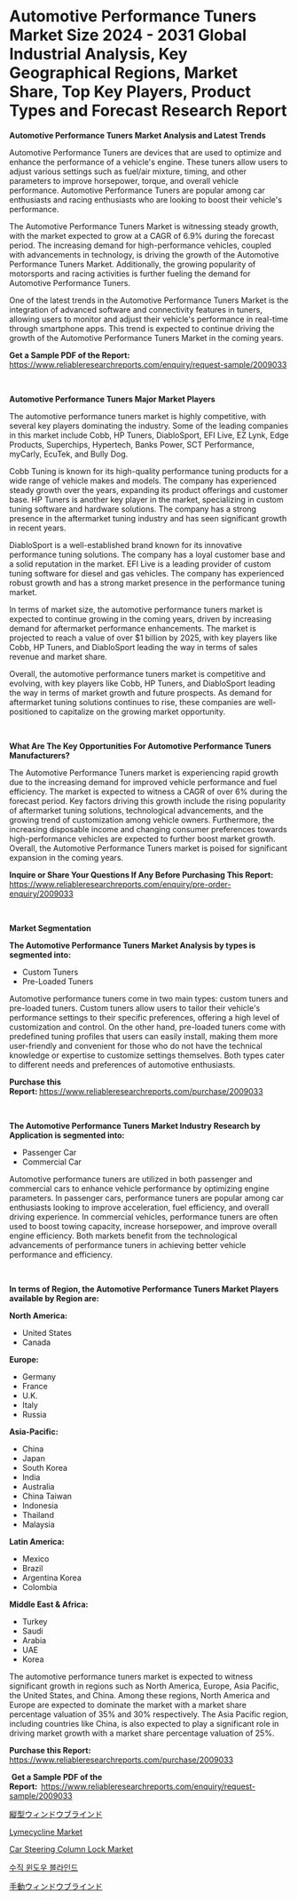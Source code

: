 <p><h1>Automotive Performance Tuners Market Size 2024 - 2031 Global Industrial Analysis, Key Geographical Regions, Market Share, Top Key Players, Product Types and Forecast Research Report</h1></p><p><strong>Automotive Performance Tuners Market Analysis and Latest Trends</strong></p>
<p><p>Automotive Performance Tuners are devices that are used to optimize and enhance the performance of a vehicle's engine. These tuners allow users to adjust various settings such as fuel/air mixture, timing, and other parameters to improve horsepower, torque, and overall vehicle performance. Automotive Performance Tuners are popular among car enthusiasts and racing enthusiasts who are looking to boost their vehicle's performance.</p><p>The Automotive Performance Tuners Market is witnessing steady growth, with the market expected to grow at a CAGR of 6.9% during the forecast period. The increasing demand for high-performance vehicles, coupled with advancements in technology, is driving the growth of the Automotive Performance Tuners Market. Additionally, the growing popularity of motorsports and racing activities is further fueling the demand for Automotive Performance Tuners.</p><p>One of the latest trends in the Automotive Performance Tuners Market is the integration of advanced software and connectivity features in tuners, allowing users to monitor and adjust their vehicle's performance in real-time through smartphone apps. This trend is expected to continue driving the growth of the Automotive Performance Tuners Market in the coming years.</p></p>
<p><strong>Get a Sample PDF of the Report:&nbsp;</strong> <a href="https://www.reliableresearchreports.com/enquiry/request-sample/2009033">https://www.reliableresearchreports.com/enquiry/request-sample/2009033</a></p>
<p>&nbsp;</p>
<p><strong>Automotive Performance Tuners Major Market Players</strong></p>
<p><p>The automotive performance tuners market is highly competitive, with several key players dominating the industry. Some of the leading companies in this market include Cobb, HP Tuners, DiabloSport, EFI Live, EZ Lynk, Edge Products, Superchips, Hypertech, Banks Power, SCT Performance, myCarly, EcuTek, and Bully Dog.</p><p>Cobb Tuning is known for its high-quality performance tuning products for a wide range of vehicle makes and models. The company has experienced steady growth over the years, expanding its product offerings and customer base. HP Tuners is another key player in the market, specializing in custom tuning software and hardware solutions. The company has a strong presence in the aftermarket tuning industry and has seen significant growth in recent years.</p><p>DiabloSport is a well-established brand known for its innovative performance tuning solutions. The company has a loyal customer base and a solid reputation in the market. EFI Live is a leading provider of custom tuning software for diesel and gas vehicles. The company has experienced robust growth and has a strong market presence in the performance tuning market.</p><p>In terms of market size, the automotive performance tuners market is expected to continue growing in the coming years, driven by increasing demand for aftermarket performance enhancements. The market is projected to reach a value of over $1 billion by 2025, with key players like Cobb, HP Tuners, and DiabloSport leading the way in terms of sales revenue and market share.</p><p>Overall, the automotive performance tuners market is competitive and evolving, with key players like Cobb, HP Tuners, and DiabloSport leading the way in terms of market growth and future prospects. As demand for aftermarket tuning solutions continues to rise, these companies are well-positioned to capitalize on the growing market opportunity.</p></p>
<p>&nbsp;</p>
<p><strong>What Are The Key Opportunities For Automotive Performance Tuners Manufacturers?</strong></p>
<p><p>The Automotive Performance Tuners market is experiencing rapid growth due to the increasing demand for improved vehicle performance and fuel efficiency. The market is expected to witness a CAGR of over 6% during the forecast period. Key factors driving this growth include the rising popularity of aftermarket tuning solutions, technological advancements, and the growing trend of customization among vehicle owners. Furthermore, the increasing disposable income and changing consumer preferences towards high-performance vehicles are expected to further boost market growth. Overall, the Automotive Performance Tuners market is poised for significant expansion in the coming years.</p></p>
<p><strong>Inquire or Share Your Questions If Any Before Purchasing This Report:</strong> <a href="https://www.reliableresearchreports.com/enquiry/pre-order-enquiry/2009033">https://www.reliableresearchreports.com/enquiry/pre-order-enquiry/2009033</a></p>
<p>&nbsp;</p>
<p><strong>Market Segmentation</strong></p>
<p><strong>The Automotive Performance Tuners Market Analysis by types is segmented into:</strong></p>
<p><ul><li>Custom Tuners</li><li>Pre-Loaded Tuners</li></ul></p>
<p><p>Automotive performance tuners come in two main types: custom tuners and pre-loaded tuners. Custom tuners allow users to tailor their vehicle's performance settings to their specific preferences, offering a high level of customization and control. On the other hand, pre-loaded tuners come with predefined tuning profiles that users can easily install, making them more user-friendly and convenient for those who do not have the technical knowledge or expertise to customize settings themselves. Both types cater to different needs and preferences of automotive enthusiasts.</p></p>
<p><strong>Purchase this Report:&nbsp;</strong><a href="https://www.reliableresearchreports.com/purchase/2009033">https://www.reliableresearchreports.com/purchase/2009033</a></p>
<p>&nbsp;</p>
<p><strong>The Automotive Performance Tuners Market Industry Research by Application is segmented into:</strong></p>
<p><ul><li>Passenger Car</li><li>Commercial Car</li></ul></p>
<p><p>Automotive performance tuners are utilized in both passenger and commercial cars to enhance vehicle performance by optimizing engine parameters. In passenger cars, performance tuners are popular among car enthusiasts looking to improve acceleration, fuel efficiency, and overall driving experience. In commercial vehicles, performance tuners are often used to boost towing capacity, increase horsepower, and improve overall engine efficiency. Both markets benefit from the technological advancements of performance tuners in achieving better vehicle performance and efficiency.</p></p>
<p>&nbsp;</p>
<p><strong>In terms of Region, the Automotive Performance Tuners Market Players available by Region are:</strong></p>
<p>
    <p> <strong> North America: </strong>
        <ul>
            <li>United States</li>
            <li>Canada</li>
        </ul>
        </p> 
    <p> <strong> Europe: </strong>
        <ul>
            <li>Germany</li>
            <li>France</li>
            <li>U.K.</li>
            <li>Italy</li>
            <li>Russia</li>
        </ul>
        </p> 
    <p> <strong> Asia-Pacific: </strong>
        <ul>
            <li>China</li>
            <li>Japan</li>
            <li>South Korea</li>
            <li>India</li>
            <li>Australia</li>
            <li>China Taiwan</li>
            <li>Indonesia</li>
            <li>Thailand</li>
            <li>Malaysia</li>
        </ul>
        </p> 
    <p> <strong> Latin America: </strong>
        <ul>
            <li>Mexico</li>
            <li>Brazil</li>
            <li>Argentina Korea</li>
            <li>Colombia</li>
        </ul>
        </p> 
    <p> <strong> Middle East & Africa: </strong>
        <ul>
            <li>Turkey</li>
            <li>Saudi</li>
            <li>Arabia</li>
            <li>UAE</li>
            <li>Korea</li>
        </ul>
    </p>
    </p>
<p><p>The automotive performance tuners market is expected to witness significant growth in regions such as North America, Europe, Asia Pacific, the United States, and China. Among these regions, North America and Europe are expected to dominate the market with a market share percentage valuation of 35% and 30% respectively. The Asia Pacific region, including countries like China, is also expected to play a significant role in driving market growth with a market share percentage valuation of 25%.</p></p>
<p><strong>Purchase this Report: </strong><a href="https://www.reliableresearchreports.com/purchase/2009033">https://www.reliableresearchreports.com/purchase/2009033</a></p>
<p>&nbsp;<strong>Get a Sample PDF of the Report:&nbsp;&nbsp;</strong><a href="https://www.reliableresearchreports.com/enquiry/request-sample/2009033">https://www.reliableresearchreports.com/enquiry/request-sample/2009033</a></p>
<p><strong></strong></p>
<p><p><a href="https://medium.com/@johca23/%E7%B8%A6%E5%9E%8B%E3%82%A6%E3%82%A3%E3%83%B3%E3%83%89%E3%82%A6%E3%83%96%E3%83%A9%E3%82%A4%E3%83%B3%E3%83%89%E5%B8%82%E5%A0%B4%E3%83%AC%E3%83%9D%E3%83%BC%E3%83%88%E3%81%AF-%E3%81%93%E3%81%AE%E5%B8%82%E5%A0%B4%E3%81%AE%E6%9C%80%E6%96%B0%E3%83%88%E3%83%AC%E3%83%B3%E3%83%89%E3%81%A8%E6%88%90%E9%95%B7%E6%A9%9F%E4%BC%9A%E3%82%92%E6%98%8E%E3%82%89%E3%81%8B%E3%81%AB%E3%81%97%E3%81%A6%E3%81%84%E3%81%BE%E3%81%99-b1d3bfb93d52">縦型ウィンドウブラインド</a></p><p><a href="https://issuu.com/reportprime-2/docs/lymecycline-market-size-2030.pptx">Lymecycline Market</a></p><p><a href="https://github.com/jerrycopelandthomaswsqd8q/Market-Research-Report-List-1/blob/main/car-steering-column-lock-market.md">Car Steering Column Lock Market</a></p><p><a href="https://medium.com/@kadeherman5e31oo7xi2th9fx/%EC%88%98%EC%A7%81-%EC%B0%BD-%EB%B8%94%EB%9D%BC%EC%9D%B8%EB%93%9C-%EC%8B%9C%EC%9E%A5-%EB%B6%84%EC%84%9D-%EA%B8%80%EB%A1%9C%EB%B2%8C-%EC%82%B0%EC%97%85-%EC%A0%84%EB%A7%9D-%EB%B0%8F-%EC%98%88%EC%B8%A1-2024%EB%85%84%EB%B6%80%ED%84%B0-2031%EB%85%84%EA%B9%8C%EC%A7%80-1b8114024a86">수직 윈도우 블라인드</a></p><p><a href="https://medium.com/@johca23/%E6%89%8B%E5%8B%95%E3%81%AE%E3%82%A6%E3%82%A3%E3%83%B3%E3%83%89%E3%82%A6%E3%83%96%E3%83%A9%E3%82%A4%E3%83%B3%E3%83%89%E5%B8%82%E5%A0%B4-%E7%AB%B6%E4%BA%89%E5%88%86%E6%9E%90-%E5%B8%82%E5%A0%B4%E3%83%88%E3%83%AC%E3%83%B3%E3%83%89-2031%E5%B9%B4%E3%81%BE%E3%81%A7%E3%81%AE%E4%BA%88%E6%B8%AC-4e2d6d689114">手動ウィンドウブラインド</a></p></p>